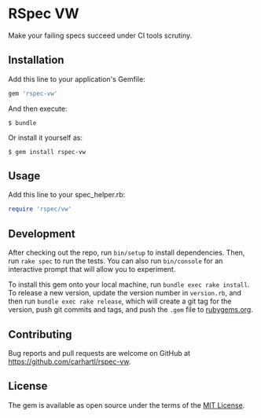 # RSpec VW

Make your failing specs succeed under CI tools scrutiny.

## Installation

Add this line to your application's Gemfile:

```ruby
gem 'rspec-vw'
```

And then execute:

    $ bundle

Or install it yourself as:

    $ gem install rspec-vw

## Usage

Add this line to your spec_helper.rb:

```ruby
require 'rspec/vw'
```

## Development

After checking out the repo, run `bin/setup` to install dependencies. Then, run `rake spec` to run the tests. You can also run `bin/console` for an interactive prompt that will allow you to experiment.

To install this gem onto your local machine, run `bundle exec rake install`. To release a new version, update the version number in `version.rb`, and then run `bundle exec rake release`, which will create a git tag for the version, push git commits and tags, and push the `.gem` file to [rubygems.org](https://rubygems.org).

## Contributing

Bug reports and pull requests are welcome on GitHub at https://github.com/carhartl/rspec-vw.


## License

The gem is available as open source under the terms of the [MIT License](http://opensource.org/licenses/MIT).
